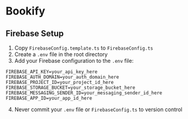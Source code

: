 # Bookify

## Firebase Setup

1. Copy `FirebaseConfig.template.ts` to `FirebaseConfig.ts`
2. Create a `.env` file in the root directory
3. Add your Firebase configuration to the `.env` file:

```env
FIREBASE_API_KEY=your_api_key_here
FIREBASE_AUTH_DOMAIN=your_auth_domain_here
FIREBASE_PROJECT_ID=your_project_id_here
FIREBASE_STORAGE_BUCKET=your_storage_bucket_here
FIREBASE_MESSAGING_SENDER_ID=your_messaging_sender_id_here
FIREBASE_APP_ID=your_app_id_here
```

4. Never commit your `.env` file or `FirebaseConfig.ts` to version control
